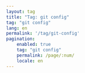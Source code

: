 ```yaml
---
layout: tag
title: "Tag: git config"
tag: "git config"
lang: en
permalink: '/tag/git-config'
pagination:
    enabled: true
    tag: "git config"
    permalink: /page/:num/
    locale: en
---
```

